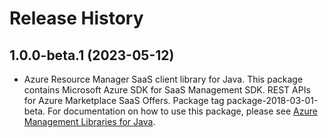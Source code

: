 # Release History

## 1.0.0-beta.1 (2023-05-12)

- Azure Resource Manager SaaS client library for Java. This package contains Microsoft Azure SDK for SaaS Management SDK. REST APIs for Azure Marketplace SaaS Offers. Package tag package-2018-03-01-beta. For documentation on how to use this package, please see [Azure Management Libraries for Java](https://aka.ms/azsdk/java/mgmt).
